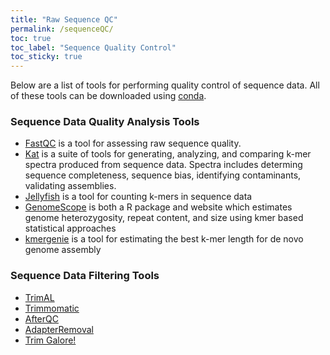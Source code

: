 ```yaml
---
title: "Raw Sequence QC"
permalink: /sequenceQC/
toc: true
toc_label: "Sequence Quality Control"
toc_sticky: true
---
```



Below are a list of tools for performing quality control of sequence data. All of these tools can be downloaded using [conda](https://docs.conda.io/en/latest/). 

### Sequence Data Quality Analysis Tools

* [FastQC](https://www.bioinformatics.babraham.ac.uk/projects/fastqc/) is a tool for assessing raw sequence quality.
* [Kat](https://www.earlham.ac.uk/kat-tools) is a suite of tools for generating, analyzing, and comparing k-mer spectra produced from sequence data. Spectra includes determing sequence completeness, sequence bias, identifying contaminants, validating assemblies. 
* [Jellyfish](https://www.cbcb.umd.edu/software/jellyfish/) is a tool for counting k-mers in sequence data
* [GenomeScope](http://qb.cshl.edu/genomescope/) is both a R package and website which estimates genome heterozygosity, repeat content, and size using kmer based statistical approaches
* [kmergenie](http://kmergenie.bx.psu.edu/) is a tool for estimating the best k-mer length for de novo genome assembly

### Sequence Data Filtering Tools

* [TrimAL](http://trimal.cgenomics.org/)  
* [Trimmomatic](http://www.usadellab.org/cms/?page=trimmomatic)  
* [AfterQC](https://github.com/OpenGene/AfterQC)  
* [AdapterRemoval](https://github.com/MikkelSchubert/adapterremoval)  
* [Trim Galore!](https://github.com/FelixKrueger/TrimGalore)  


